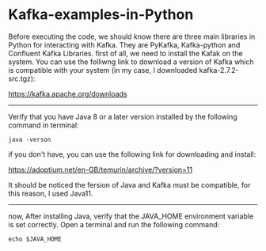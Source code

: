 # Kafka-examples-in-Python
Before executing the code, we should know there are three main libraries in Python for interacting with Kafka. They are PyKafka, Kafka-python and Confluent Kafka Libraries.
first of all, we need to install the Kafak on the system. You can use the folliwng link to download a version of Kafka which is compatible with your system (in my case, I downloaded kafka-2.7.2-src.tgz):

https://kafka.apache.org/downloads

-----

Verify that you have Java 8 or a later version installed by the following command in terminal:

`java -verson`

if you don't have, you can use the following link for downloading and install:

https://adoptium.net/en-GB/temurin/archive/?version=11

It should be noticed the fersion of Java and Kafka must be compatible, for this reason, I used Java11. 

------
now, After installing Java, verify that the JAVA_HOME environment variable is set correctly. Open a terminal and run the following command:

`echo $JAVA_HOME`
